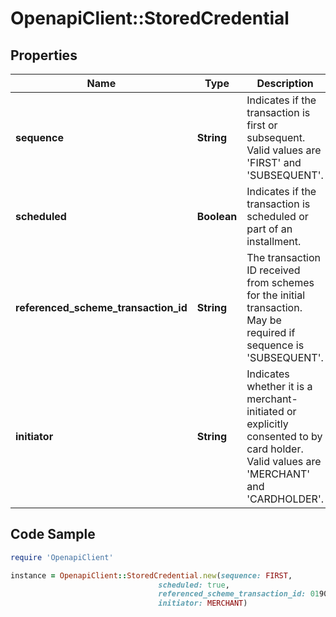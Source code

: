 # OpenapiClient::StoredCredential

## Properties

Name | Type | Description | Notes
------------ | ------------- | ------------- | -------------
**sequence** | **String** | Indicates if the transaction is first or subsequent. Valid values are &#39;FIRST&#39; and &#39;SUBSEQUENT&#39;. | 
**scheduled** | **Boolean** | Indicates if the transaction is scheduled or part of an installment. | 
**referenced_scheme_transaction_id** | **String** | The transaction ID received from schemes for the initial transaction. May be required if sequence is &#39;SUBSEQUENT&#39;. | [optional] 
**initiator** | **String** | Indicates whether it is a merchant-initiated or explicitly consented to by card holder. Valid values are &#39;MERCHANT&#39; and &#39;CARDHOLDER&#39;. | [optional] 

## Code Sample

```ruby
require 'OpenapiClient'

instance = OpenapiClient::StoredCredential.new(sequence: FIRST,
                                 scheduled: true,
                                 referenced_scheme_transaction_id: 019087868716215,
                                 initiator: MERCHANT)
```


